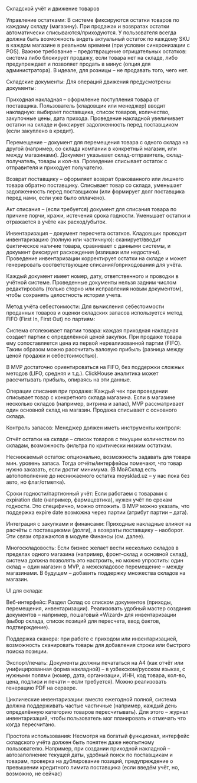 Складской учёт и движение товаров

Управление остатками: В системе фиксируются остатки товаров по каждому складу (магазину). При продажах и возвратах остатки автоматически списываются/приходуются. У пользователя всегда должна быть возможность видеть актуальный остаток по каждому SKU в каждом магазине в реальном времени (при условии синхронизации с POS). Важное требование – предотвращение отрицательных остатков: система либо блокирует продажу, если товара нет на складе, либо предупреждает и позволяет продать в минус (опция для администратора). В идеале, для розницы – не продавать того, чего нет.

Складские документы: Для операций движения предусмотрены документы:

Приходная накладная – оформление поступления товара от поставщика. Пользователь (кладовщик или менеджер) вводит накладную: выбирает поставщика, список товаров, количество, закупочные цены, дата прихода. Проведение накладной увеличивает остатки на складе и фиксирует задолженность перед поставщиком (если закуплено в кредит).

Перемещение – документ для перемещения товара с одного склада на другой (например, со склада компании в конкретный магазин, или между магазинами). Документ указывает склад-отправитель, склад-получатель, товары и кол-ва. Проведение списывает остаток с отправителя и приходует получателю.

Возврат поставщику – оформляет возврат бракованного или лишнего товара обратно поставщику. Списывает товар со склада, уменьшает задолженность перед поставщиком (или формирует долг поставщика перед нами, если уже было оплачено).

Акт списания – (если требуется) документ для списания товара по причине порчи, кражи, истечения срока годности. Уменьшает остатки и отражается в учёте как расход/убыток.

Инвентаризация – документ пересчета остатков. Кладовщик проводит инвентаризацию (полную или частичную): сканирует/вводит фактическое наличие товара, сравнивает с данными системы, и документ фиксирует расхождения (излишки или недостачи). Проведение инвентаризации корректирует остатки на складе и может генерировать соответствующие списания/оприходования для учёта.

Каждый документ имеет номер, дату, ответственного и проводки в учётной системе. Проведенные документы нельзя задним числом редактировать (только сторно или исправления новым документом), чтобы сохранять целостность истории учета.

Метод учёта себестоимости: Для вычисления себестоимости проданных товаров и оценки складских запасов используется метод FIFO (First In, First Out) по партиям:

Система отслеживает партии товара: каждая приходная накладная создает партии с определённой ценой закупки. При продаже товара ему сопоставляется цена из первой нереализованной партии (FIFO). Таким образом можно рассчитать валовую прибыль (разница между ценой продажи и себестоимостью).

В MVP достаточно ориентироваться на FIFO, без поддержки сложных методов (LIFO, средняя и т.д.). ClickHouse аналитика может рассчитывать прибыль, опираясь на эти данные.

Операции списания при продаже: Каждый чек при проведении списывает товар с конкретного склада магазина. Если в магазине несколько складов (например, витрина и запас), MVP рассматривает один основной склад на магазин. Продажа списывает с основного склада.

Контроль запасов: Менеджер должен иметь инструменты контроля:

Отчёт остатки на складе – список товаров с текущим количеством по складам, возможность фильтра по критически низким остаткам.

Неснижаемый остаток: опционально, возможность задавать для товара мин. уровень запаса. Тогда отчёты/интерфейсы помечают, что товар нужно заказать, если достиг минимума. (В МойСклад есть автопополнение до неснижаемого остатка
moysklad.uz
 – у нас пока без авто, но флаг/отметка).

Сроки годности/партионный учёт: Если работаем с товарами с expiration date (например, фармацевтика), нужен учёт по срокам годности. Это специфично, можно отложить. В MVP можно указать, что поддержка expire date возможна через партии (атрибут партии – дата).

Интеграция с закупками и финансами: Приходные накладные влияют на расчёты с поставщиками (долги), а возвраты поставщику – наоборот. Эти связи отражаются в модуле Финансы (см. далее).

Многоскладовость: Если бизнес желает вести несколько складов в пределах одного магазина (например, фронт-склад и основной склад), система должна позволять это настроить, но можно упростить: один склад = один магазин в MVP, а межскладовое перемещение – между магазинами. В будущем – добавить поддержку множества складов на магазин.

UI для склада:

Веб-интерфейс: Раздел Склад со списком документов (приходы, перемещения, инвентаризации). Реализовать удобный мастер создания документов – например, пошаговый «Wizard» для инвентаризации (выбор склада, список позиций для пересчета, ввод фактов, подтверждение).

Поддержка сканера: при работе с приходом или инвентаризацией, возможность сканировать товары для добавления строки или быстрого поиска позиции.

Экспорт/печать: Документы должны печататься на А4 (как отчёт или унифицированная форма накладной) – в узбекском/русском языках, с нужными полями (номер, дата, организации, ИНН, код товара, кол-во, цена, подписи и печати – если требуется). Можно реализовать генерацию PDF на сервере.

Циклические инвентаризации: вместо ежегодной полной, система должна поддерживать частые частичные (например, каждый день определённую категорию товаров пересчитывать). Для этого – журнал инвентаризаций, чтобы пользователь мог планировать и отмечать что когда пересчитано.

Простота использования: Несмотря на богатый функционал, интерфейс складского учёта должен быть понятен даже неопытному пользователю. Например, при создании приходной накладной – автозаполнение текущей даты, удобный поиск по поставщикам и товарам, проверка на дублирование позиций, предупреждение о превышении кредитного лимита поставщика (если введём учёт, но, возможно, не сейчас)